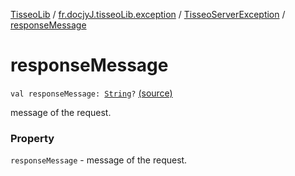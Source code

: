 [TisseoLib](../../index.md) / [fr.docjyJ.tisseoLib.exception](../index.md) / [TisseoServerException](index.md) / [responseMessage](./response-message.md)

# responseMessage

`val responseMessage: `[`String`](https://kotlinlang.org/api/latest/jvm/stdlib/kotlin/-string/index.html)`?` [(source)](https://github.com/docjyj/tisseoLib/tree/master/src/main/kotlin/fr/docjyJ/tisseoLib/exception/TisseoServerException.kt#L21)

message of the request.

### Property

`responseMessage` - message of the request.